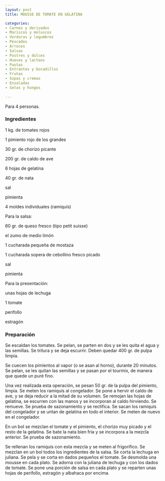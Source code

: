 ```yaml
---
layout: post
title: MOUSSE DE TOMATE EN GELATINA

categories:
- Carnes y derivados
- Mariscos y moluscos
- Verduras y legumbres
- Pescados
- Arroces
- Salsas
- Postres y dulces
- Huevos y lacteos
- Pastas
- Entrantes y bocadillos
- Frutas
- Sopas y cremas
- Ensaladas
- Setas y hongos
 
---
```

Para 4 personas.

<h3>Ingredientes</h3>
1 kg. de tomates rojos

1 pimiento rojo de los grandes

30 gr. de chorizo picante

200 gr. de caldo de ave

6 hojas de gelatina

40 gr. de nata

sal

pimienta

4 moldes individuales (ramiquís)

Para la salsa:

60 gr. de queso fresco (tipo petit suisse)

el zumo de medio limón

1 cucharada pequeña de mostaza

1 cucharada sopera de cebollino fresco picado

sal

pimienta

Para la presentación:

unas hojas de lechuga

1 tomate

perifollo

estragón

<h3>Preparación</h3>
Se escaldan los tomates. Se pelan, se parten en dos y se les quita el agua y las semillas. Se tritura y se deja escurrir. Deben quedar 400 gr. de pulpa limpia.

Se cuecen los pimientos al vapor (o se asan al horno), durante 20 minutos. Se pelan, se les quitan las semillas y se pasan por el tourmix, de manera que quede un puré fino.

Una vez realizada esta operación, se pesan 50 gr. de la pulpa del pimiento, limpia. Se meten los ramiquís al congelador. Se pone a hervir el caldo de ave, y se deja reducir a la mitad de su volumen. Se remojan las hojas de gelatina, se escurren con las manos y se incorporan al caldo hirviendo. Se remueve. Se prueba de sazonamiento y se rectifica. Se sacan los ramiquís del congelador y se untan de gelatina en todo el interior. Se meten de nuevo en el congelador.

En un bol se mezclan el tomate y el pimiento, el chorizo muy picado y el resto de la gelatina. Se bate la nata bien fría y se incorpora a la mezcla anterior. Se prueba de sazonamiento.

Se rellenan los ramiquís con esta mezcla y se meten al frigorífico. Se mezclan en un bol todos los ingredientes de la salsa. Se corta la lechuga en juliana. Se pela y se corta en dados pequeños el tomate. Se desmolda una mousse en cada plato. Se adorna con la juliana de lechuga y con los dados de tomate. Se pone una porción de salsa en cada plato y se reparten unas hojas de perifollo, estragón y albahaca por encima.

